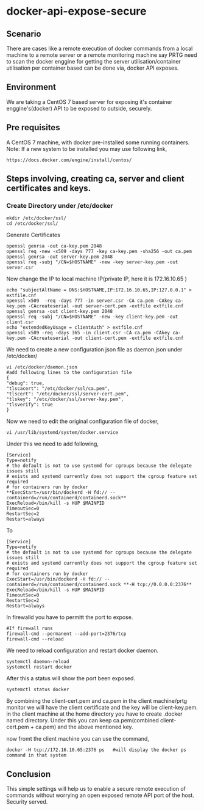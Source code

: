 # docker-api-expose-secure
## Scenario
There are cases like a remote execution of docker commands from a local machine to a remote server or a remote monitoring machine say PRTG need to scan the docker enggine for getting the server utilisation/container utilisation per container based can be done via, docker API exposes.

## Environment
We are taking a CentOS 7 based server for exposing it's container enggine's(docker) API to be exposed to outside, securely.

## Pre requisites
A CentOS 7 machine, with docker pre-installed some running containers.
Note: If a new system to be installed you may use following link, 
```
https://docs.docker.com/engine/install/centos/
```

## Steps involving, creating ca, server and client certificates and keys.
### Create Directory under /etc/docker
```
mkdir /etc/docker/ssl/
cd /etc/docker/ssl/
```
Generate Certificates

```
openssl genrsa -out ca-key.pem 2048
openssl req -new -x509 -days 777 -key ca-key.pem -sha256 -out ca.pem
openssl genrsa -out server-key.pem 2048
openssl req -subj "/CN=$HOSTNAME" -new -key server-key.pem -out server.csr
```
Now change the IP to local machine IP(private IP, here it is 172.16.10.65 )
```
echo "subjectAltName = DNS:$HOSTNAME,IP:172.16.10.65,IP:127.0.0.1" > extfile.cnf
openssl x509  -req -days 777 -in server.csr -CA ca.pem -CAkey ca-key.pem -CAcreateserial -out server-cert.pem -extfile extfile.cnf
openssl genrsa -out client-key.pem 2048
openssl req -subj "/CN=$HOSTNAME" -new -key client-key.pem -out client.csr
echo "extendedKeyUsage = clientAuth" > extfile.cnf
openssl x509 -req -days 365 -in client.csr -CA ca.pem -CAkey ca-key.pem -CAcreateserial -out client-cert.pem -extfile extfile.cnf
```
We need to create a new configuration json file as daemon.json under /etc/docker/
```
vi /etc/docker/daemon.json
#add following lines to the configuration file
{
"debug": true,
"tlscacert": "/etc/docker/ssl/ca.pem",
"tlscert": "/etc/docker/ssl/server-cert.pem",
"tlskey": "/etc/docker/ssl/server-key.pem",
"tlsverify": true
}
```
Now we need to edit the original configuration file of docker, 
```
vi /usr/lib/systemd/system/docker.service
```
Under this we need to add following, 
```
[Service]
Type=notify
# the default is not to use systemd for cgroups because the delegate issues still
# exists and systemd currently does not support the cgroup feature set required
# for containers run by docker
**ExecStart=/usr/bin/dockerd -H fd:// --containerd=/run/containerd/containerd.sock**
ExecReload=/bin/kill -s HUP $MAINPID
TimeoutSec=0
RestartSec=2
Restart=always
```
To
```
[Service]
Type=notify
# the default is not to use systemd for cgroups because the delegate issues still
# exists and systemd currently does not support the cgroup feature set required
# for containers run by docker
ExecStart=/usr/bin/dockerd -H fd:// --containerd=/run/containerd/containerd.sock **-H tcp://0.0.0.0:2376**
ExecReload=/bin/kill -s HUP $MAINPID
TimeoutSec=0
RestartSec=2
Restart=always
```
In firewalld you have to permitt the port to expose.
```
#If firewall runs
firewall-cmd --permanent --add-port=2376/tcp
firewall-cmd --reload
```
We need to reload configuration and restart docker daemon.
```
systemctl daemon-reload
systemctl restart docker
```
After this a status will show the port been exposed.
```
systemctl status docker
```

By combining the client-cert.pem and ca.pem in the client machine/prtg monitor we will have the client certificate and the key will be client-key.pem. 
in the client machine at the home directory you have to create .docker named directory. Under this you can keep ca.pem(combined client-cert.pem + ca.pem) and the above mentioned key.

now fromt the client machine you can use the command, 
```
docker -H tcp://172.16.10.65:2376 ps   #will display the docker ps command in that system
```

## Conclusion
This simple settings will help us to enable a secure remote execution of commands without worrying an open exposed remote API port of the host. Security served.




